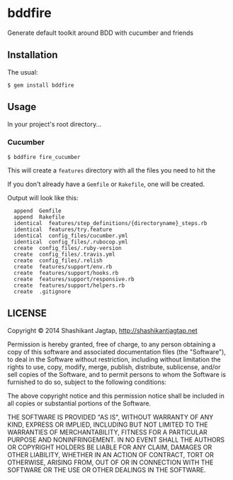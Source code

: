 # bddfire

Generate default toolkit around BDD with cucumber and friends
## Installation

The usual:

    $ gem install bddfire
    
## Usage

In your project's root directory...

### Cucumber

    $ bddfire fire_cucumber


This will create a `features` directory with all the files you need to hit the

If you don't already have a `Gemfile` or `Rakefile`, one will be created.

Output will look like this:

      append  Gemfile
      append  Rakefile
      identical  features/step_definitions/{directoryname}_steps.rb
      identical  features/try.feature
      identical  config_files/cucumber.yml
      identical  config_files/.rubocop.yml
      create  config_files/.ruby-version
      create  config_files/.travis.yml
      create  config_files/.relish
      create  features/support/env.rb
      create  features/support/hooks.rb
      create  features/support/responsive.rb
      create  features/support/helpers.rb
      create  .gitignore




## LICENSE

Copyright © 2014 Shashikant Jagtap, http://shashikantjagtap.net

Permission is hereby granted, free of charge, to any person obtaining
a copy of this software and associated documentation files (the
"Software"), to deal in the Software without restriction, including
without limitation the rights to use, copy, modify, merge, publish,
distribute, sublicense, and/or sell copies of the Software, and to
permit persons to whom the Software is furnished to do so, subject to
the following conditions:

The above copyright notice and this permission notice shall be
included in all copies or substantial portions of the Software.

THE SOFTWARE IS PROVIDED "AS IS", WITHOUT WARRANTY OF ANY KIND,
EXPRESS OR IMPLIED, INCLUDING BUT NOT LIMITED TO THE WARRANTIES OF
MERCHANTABILITY, FITNESS FOR A PARTICULAR PURPOSE AND
NONINFRINGEMENT. IN NO EVENT SHALL THE AUTHORS OR COPYRIGHT HOLDERS BE
LIABLE FOR ANY CLAIM, DAMAGES OR OTHER LIABILITY, WHETHER IN AN ACTION
OF CONTRACT, TORT OR OTHERWISE, ARISING FROM, OUT OF OR IN CONNECTION
WITH THE SOFTWARE OR THE USE OR OTHER DEALINGS IN THE SOFTWARE.
